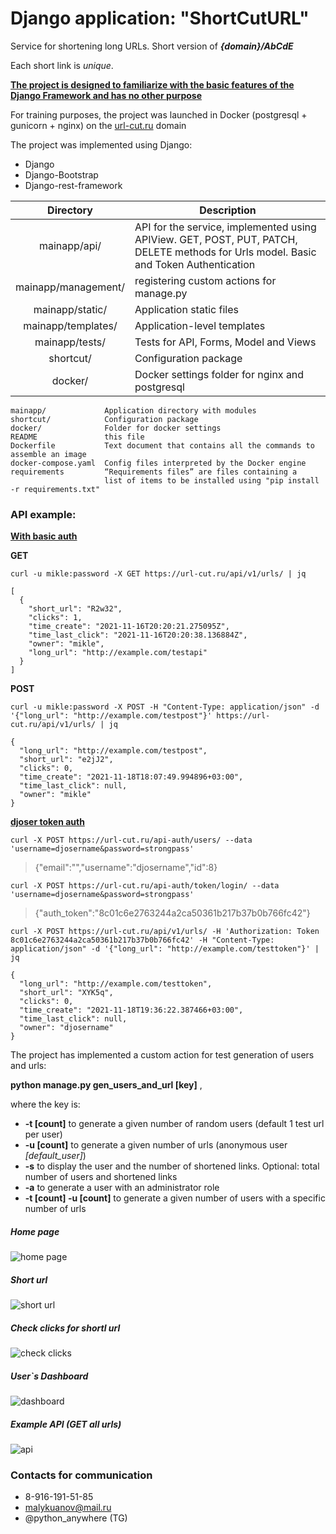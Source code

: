 # Django application: "ShortCutURL" 

Service for shortening long URLs. Short version of ***{domain}/AbCdE***

Each short link is *unique*. 

<ins>**The project is designed to familiarize with the basic features of the Django Framework and has no other purpose**

For training purposes, the project was launched in Docker (postgresql + gunicorn + nginx) on the [url-cut.ru](https://url-cut.ru) domain

The project was implemented using Django: 

* Django
* Django-Bootstrap
* Django-rest-framework

|   Directory   | Description                                                                                                                                                                                              |
|:-------------:|----------------------------------------------------------------------------------------------------------------------------------------------------------------------------------------------------------|
|   mainapp/api/  | API for the service, implemented using APIView. GET, POST, PUT, PATCH, DELETE methods for Urls model. Basic and Token Authentication |
|   mainapp/management/  | registering custom actions for manage.py |
|   mainapp/static/  | Application static files |
|   mainapp/templates/  | Application-level templates |
|   mainapp/tests/  | Tests for API, Forms, Model and Views |
|   shortcut/   | Configuration package |
|   docker/   | Docker settings folder for nginx and postgresql |

```
mainapp/             Application directory with modules
shortcut/            Configuration package
docker/              Folder for docker settings
README               this file
Dockerfile           Text document that contains all the commands to assemble an image
docker-compose.yaml  Config files interpreted by the Docker engine
requirements         “Requirements files” are files containing a 
                     list of items to be installed using "pip install -r requirements.txt"
```

### API example:

**<ins>With basic auth</ins>**

**GET**
```
curl -u mikle:password -X GET https://url-cut.ru/api/v1/urls/ | jq
```
```
[
  {
    "short_url": "R2w32",
    "clicks": 1,
    "time_create": "2021-11-16T20:20:21.275095Z",
    "time_last_click": "2021-11-16T20:20:38.136884Z",
    "owner": "mikle",
    "long_url": "http://example.com/testapi"
  }
]
```
**POST**
```
curl -u mikle:password -X POST -H "Content-Type: application/json" -d '{"long_url": "http://example.com/testpost"}' https://url-cut.ru/api/v1/urls/ | jq
```
```
{
  "long_url": "http://example.com/testpost",
  "short_url": "e2jJ2",
  "clicks": 0,
  "time_create": "2021-11-18T18:07:49.994896+03:00",
  "time_last_click": null,
  "owner": "mikle"
}
```
**<ins>djoser token auth</ins>**
```
curl -X POST https://url-cut.ru/api-auth/users/ --data 'username=djosername&password=strongpass'
```
>{"email":"","username":"djosername","id":8}
```
curl -X POST https://url-cut.ru/api-auth/token/login/ --data 'username=djosername&password=strongpass'
```
>{"auth_token":"8c01c6e2763244a2ca50361b217b37b0b766fc42"}
```
curl -X POST https://url-cut.ru/api/v1/urls/ -H 'Authorization: Token 8c01c6e2763244a2ca50361b217b37b0b766fc42' -H "Content-Type: application/json" -d '{"long_url": "http://example.com/testtoken"}' | jq
```
```
{
  "long_url": "http://example.com/testtoken",
  "short_url": "XYK5q",
  "clicks": 0,
  "time_create": "2021-11-18T19:36:22.387466+03:00",
  "time_last_click": null,
  "owner": "djosername"
}
```

The project has implemented a custom action for test generation of users and urls:

**python manage.py gen_users_and_url [key]** ,

where the key is:
* **-t [count]** to generate a given number of random users (default 1 test url per user)
* **-u [count]** to generate a given number of urls (anonymous user *[default_user]*)
* **-s** to display the user and the number of shortened links. Optional: total number of users and shortened links
* **-a** to generate a user with an administrator role
* **-t [count] -u [count]** to generate a given number of users with a specific number of urls

##### Home page

![home page](https://i.ibb.co/12V1ctq/shortcut-home.png)

##### Short url

![short url](https://i.ibb.co/Kq1Mh5k/shortcut-short.png)

##### Check clicks for shortl url

![check clicks](https://i.ibb.co/xjLSfQD/shortcut-clicks.png)

##### User`s Dashboard

![dashboard](https://i.ibb.co/1KbSpGp/shortcut-dashboard.png)

##### Example API (GET all urls)

![api](https://i.ibb.co/McqqSKS/shortcut-api.png)

### Contacts for communication

* 8-916-191-51-85
* malykuanov@mail.ru
* @python_anywhere (TG)

